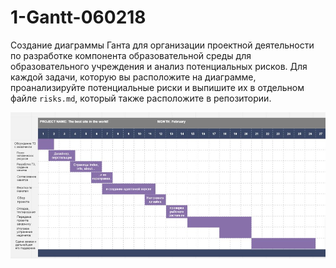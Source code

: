 # 1-Gantt-060218

Создание диаграммы Ганта для организации проектной деятельности по разработке компонента образовательной среды для образовательного учреждения и анализ потенциальных рисков. Для каждой задачи, которую вы расположите на диаграмме, проанализируйте потенциальные риски и выпишите их в отдельном файле `risks.md`, который также расположите в репозитории.

![Diagram](https://raw.githubusercontent.com/ctel-prj-mng/1-gantt-60218-Kunica97/master/Gantt.jpg)
